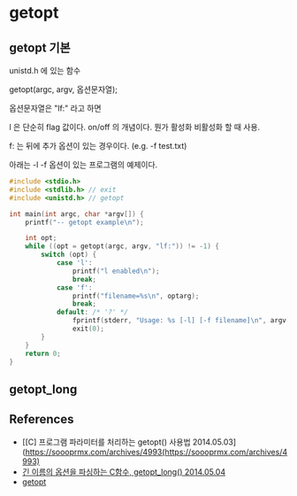 # getopt

## getopt 기본
unistd.h 에 있는 함수

getopt(argc, argv, 옵션문자열);

옵션문자열은 "lf:" 라고 하면

l 은 단순히 flag 값이다. on/off 의 개념이다. 뭔가 활성화 비활성화 할 때 사용.

f: 는 뒤에 추가 옵션이 있는 경우이다. (e.g. -f test.txt)

아래는 -l -f 옵션이 있는 프로그램의 예제이다.
```c
#include <stdio.h>
#include <stdlib.h> // exit
#include <unistd.h> // getopt

int main(int argc, char *argv[]) {
    printf("-- getopt example\n");

    int opt;
    while ((opt = getopt(argc, argv, "lf:")) != -1) {
        switch (opt) {
            case 'l':
                printf("l enabled\n");
                break;
            case 'f':
                printf("filename=%s\n", optarg);
                break;
            default: /* '?' */
                fprintf(stderr, "Usage: %s [-l] [-f filename]\n", argv[0]);
                exit(0);
        }
    }
    return 0;
}
```

## getopt_long


## References
* [[C] 프로그램 파라미터를 처리하는 getopt() 사용법 2014.05.03](https://soooprmx.com/archives/4993(https://soooprmx.com/archives/4993)
* [긴 이름의 옵션을 파싱하는 C함수, getopt_long() 2014.05.04](https://soooprmx.com/archives/4991)
* [getopt](http://man7.org/linux/man-pages/man3/getopt.3.html)